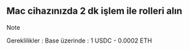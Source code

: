 ## Mac cihazınızda 2 dk işlem ile rolleri alın
>[!NOTE]
>Gereklilikler :
>Base üzerinde : 1 USDC  - 0.0002 ETH 
